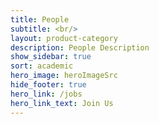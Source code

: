 ```yaml
---
title: People
subtitle: <br/>
layout: product-category
description: People Description
show_sidebar: true
sort: academic
hero_image: heroImageSrc
hide_footer: true
hero_link: /jobs
hero_link_text: Join Us
---
```

